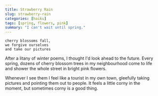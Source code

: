 ```yaml
---
title: Strawberry Rain
slug: strawberry-rain
categories: [haiku]
tags: [spring, flowers, pink]
summary: "I can't wait until spring."
---
```


```
cherry blossoms fall,
we forgive ourselves
and take our pictures
```

After a litany of winter poems, I thought I'd look ahead to the future.
Every spring, dozens of cherry blossom trees in my neighbourhood come to life and shower the whole street in bright pink flowers.

Whenever I see them I feel like a tourist in my own town, gleefully taking pictures and pointing them out to people.
It feels a little corny in the moment, but sometimes corny is a good thing.
